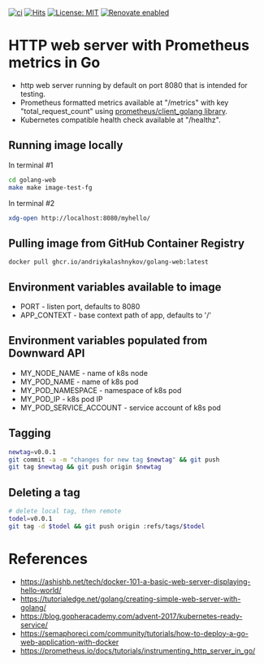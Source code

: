 [![ci](https://github.com/AndriyKalashnykov/golang-web/actions/workflows/ci.yml/badge.svg)](https://github.com/AndriyKalashnykov/golang-web/actions/workflows/ci.yml)
[![Hits](https://hits.sh/github.com/AndriyKalashnykov/golang-web.svg?view=today-total&style=plastic)](https://hits.sh/github.com/AndriyKalashnykov/golang-web/)
[![License: MIT](https://img.shields.io/badge/License-MIT-brightgreen.svg)](https://opensource.org/licenses/MIT)
[![Renovate enabled](https://img.shields.io/badge/renovate-enabled-brightgreen.svg)](https://app.renovatebot.com/dashboard#github/AndriyKalashnykov/golang-web)
# HTTP web server with Prometheus metrics in Go

* http web server running by default on port 8080 that is intended for testing.
* Prometheus formatted metrics available at "/metrics" with key "total_request_count" using [prometheus/client_golang library](https://github.com/prometheus/client_golang).
* Kubernetes compatible health check available at "/healthz".

## Running image locally

In terminal #1
```bash
cd golang-web
make make image-test-fg
```

In terminal #2
```bash
xdg-open http://localhost:8080/myhello/
```

## Pulling image from GitHub Container Registry

```
docker pull ghcr.io/andriykalashnykov/golang-web:latest
```

## Environment variables available to image

* PORT - listen port, defaults to 8080
* APP_CONTEXT - base context path of app, defaults to '/'

## Environment variables populated from Downward API

* MY_NODE_NAME - name of k8s node
* MY_POD_NAME - name of k8s pod
* MY_POD_NAMESPACE - namespace of k8s pod
* MY_POD_IP - k8s pod IP
* MY_POD_SERVICE_ACCOUNT - service account of k8s pod

## Tagging

```bash
newtag=v0.0.1
git commit -a -m "changes for new tag $newtag" && git push
git tag $newtag && git push origin $newtag
```

## Deleting a tag

```bash
# delete local tag, then remote
todel=v0.0.1
git tag -d $todel && git push origin :refs/tags/$todel
```

# References

* https://ashishb.net/tech/docker-101-a-basic-web-server-displaying-hello-world/
* https://tutorialedge.net/golang/creating-simple-web-server-with-golang/
* https://blog.gopheracademy.com/advent-2017/kubernetes-ready-service/
* https://semaphoreci.com/community/tutorials/how-to-deploy-a-go-web-application-with-docker
* https://prometheus.io/docs/tutorials/instrumenting_http_server_in_go/